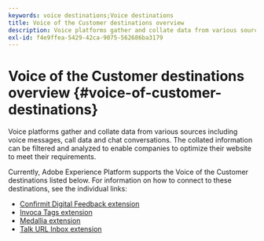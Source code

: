 ```yaml
---
keywords: voice destinations;Voice destinations
title: Voice of the Customer destinations overview
description: Voice platforms gather and collate data from various sources including voice messages, call data and chat conversations. The collated information can be filtered and analyzed to enable companies to optimize their website to meet their requirements.
exl-id: f4e9ffea-5429-42ca-9075-562686ba3179
---
```

# Voice of the Customer destinations overview {#voice-of-customer-destinations}

Voice platforms gather and collate data from various sources including voice messages, call data and chat conversations. The collated information can be filtered and analyzed to enable companies to optimize their website to meet their requirements.

Currently, Adobe Experience Platform supports the Voice of the Customer destinations listed below. For information on how to connect to these destinations, see the individual links:

- [Confirmit Digital Feedback extension](./confirmit-digital-feedback.md)
- [Invoca Tags extension](./invoca.md)
- [Medallia extension](./medallia.md)
- [Talk URL Inbox extension](./talkurl.md)
